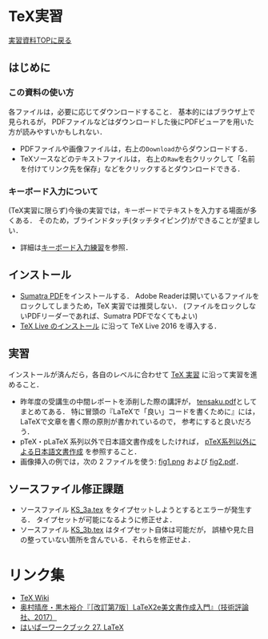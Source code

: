 # TeX実習
[実習資料TOPに戻る](../../)

## はじめに
### この資料の使い方
各ファイルは，必要に応じてダウンロードすること．
基本的にはブラウザ上で見られるが，
PDFファイルなどはダウンロードした後にPDFビューアを用いた方が読みやすいかもしれない．

- PDFファイルや画像ファイルは，右上の`Download`からダウンロードする．
- TeXソースなどのテキストファイルは，
  右上の`Raw`を右クリックして「名前を付けてリンク先を保存」などをクリックするとダウンロードできる．

### キーボード入力について
(TeX実習に限らず)今後の実習では，キーボードでテキストを入力する場面が多くある．
そのため，ブラインドタッチ(タッチタイピング)ができることが望ましい．

- 詳細は[キーボード入力練習](keyboard_practice.md)を参照．

## インストール
- [Sumatra PDF](https://www.sumatrapdfreader.org/free-pdf-reader.html)をインストールする．
  Adobe Readerは開いているファイルをロックしてしまうため，TeX 実習では推奨しない．
  (ファイルをロックしないPDFリーダーであれば、Sumatra PDFでなくてもよい)
- [TeX Live のインストール](tex_inst.pdf) に沿って TeX Live 2016 を導入する．

## 実習
インストールが済んだら，各自のレベルに合わせて [TeX 実習](tex_practice.pdf) に沿って実習を進めること．

- 昨年度の受講生の中間レポートを添削した際の講評が，
  [tensaku.pdf](tensaku.pdf)としてまとめてある．
  特に冒頭の『LaTeXで「良い」コードを書くために』には，
  LaTeXで文章を書く際の原則が書かれているので，
  参考にすると良いだろう．
- pTeX・pLaTeX 系列以外で日本語文書作成をしたければ，
  [pTeX系列以外による日本語文書作成](tex_mik.pdf) を参照すること．
- 画像挿入の例では，次の 2 ファイルを使う:
  [fig1.png](fig1.png) および [fig2.pdf](fig2.pdf)．

## ソースファイル修正課題
- ソースファイル [KS_3a.tex](KS_3a.tex) をタイプセットしようとするとエラーが発生する．
  タイプセットが可能になるように修正せよ．
- ソースファイル [KS_3b.tex](KS_3b.tex) はタイプセット自体は可能だが，
  誤植や見た目の整っていない箇所を含んでいる．それらを修正せよ．

# リンク集
- [TeX Wiki](https://texwiki.texjp.org)
- [奥村晴彦・黒木裕介『［改訂第7版］LaTeX2e美文書作成入門』（技術評論社、2017）](http://gihyo.jp/book/2017/978-4-7741-8705-1)
- [はいぱーワークブック 27. LaTeX](http://hwb.ecc.u-tokyo.ac.jp/current/applications/latex/)
